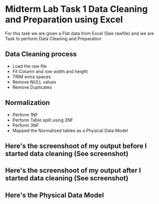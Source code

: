 # Midterm Lab Task 1 Data Cleaning and Preparation using Excel
For this task we are given a Flat data from Excel (See rawfile) and we are Task to perform Data Cleaning and Preparation
## Data Cleaning process
- Load the raw file
- Fit Column and row width and height
- TRIM extra spaces
- Remove NULL values
- Remove Duplicates
## Normalization
- Perform 1NF
- Perform Table split using 2NF
- Perform 3NF
- Mapped the Normalized tables as a Physical Data Model
## Here's the screenshoot of my output before I started data cleaning (See screenshot)

## Here's the screenshoot of my output after I started data cleaning (See screenshot)

## Here's the Physical Data Model
